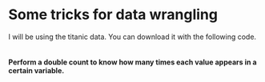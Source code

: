 # Some tricks for data wrangling

I will be using the titanic data. You can download it with the following code.

```R

```

#### Perform a double count to know how many times each value appears in a certain variable.

```R

````
